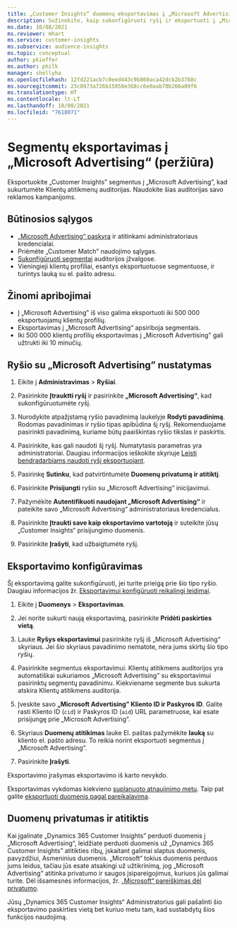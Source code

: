 ```yaml
---
title: „Customer Insights“ duomenų eksportavimas į „Microsoft Advertising“
description: Sužinokite, kaip sukonfigūruoti ryšį ir eksportuoti į „Microsoft Advertising“.
ms.date: 10/08/2021
ms.reviewer: mhart
ms.service: customer-insights
ms.subservice: audience-insights
ms.topic: conceptual
author: pkieffer
ms.author: philk
manager: shellyha
ms.openlocfilehash: 12fd221acb7c0eed443c9b860aca42dcb2b3788c
ms.sourcegitcommit: 23c8973a726b15050e368cc6e0aab78b266a89f6
ms.translationtype: HT
ms.contentlocale: lt-LT
ms.lasthandoff: 10/08/2021
ms.locfileid: "7618071"
---
```

# <a name="export-segments-to-microsoft-advertising-preview"></a>Segmentų eksportavimas į „Microsoft Advertising“ (peržiūra)

Eksportuokite „Customer Insights” segmentus į „Microsoft Advertising”, kad sukurtumėte Klientų atitikmenų auditorijas. Naudokite šias auditorijas savo reklamos kampanijoms.

## <a name="prerequisites"></a>Būtinosios sąlygos

-   [„Microsoft Advertising“ paskyra](https://ads.microsoft.com/) ir atitinkami administratoriaus kredencialai.
-   Priėmėte „Customer Match” naudojimo sąlygas. 
-   [Sukonfigūruoti segmentai](segments.md) auditorijos įžvalgose.
-   Vieningieji klientų profiliai, esantys eksportuotuose segmentuose, ir turintys lauką su el. pašto adresu.

## <a name="known-limitations"></a>Žinomi apribojimai

- Į „Microsoft Advertising‟ iš viso galima eksportuoti iki 500 000 eksportuojamų klientų profilių.
- Eksportavimas į „Microsoft Advertising“ apsiriboja segmentais.
- Iki 500 000 klientų profilių eksportavimas į „Microsoft Advertising" gali užtrukti iki 10 minučių. 


## <a name="set-up-the-connection-to-microsoft-advertising"></a>Ryšio su „Microsoft Advertising” nustatymas

1. Eikite į **Administravimas** > **Ryšiai**.

1. Pasirinkite **Įtrauktti ryšį** ir pasirinkite **„Microsoft Advertising“**, kad sukonfigūruotumėte ryšį.

1. Nurodykite atpažįstamą ryšio pavadinimą laukelyje **Rodyti pavadinimą**. Rodomas pavadinimas ir ryšio tipas apibūdina šį ryšį. Rekomenduojame pasirinkti pavadinimą, kuriame būtų paaiškintas ryšio tikslas ir paskirtis.

1. Pasirinkite, kas gali naudoti šį ryšį. Numatytasis parametras yra administratoriai. Daugiau informacijos ieškokite skyriuje [Leisti bendradarbiams naudoti ryšį eksportuojant](connections.md#allow-contributors-to-use-a-connection-for-exports).

1. Pasirinkę **Sutinku**, kad patvirtintumėte **Duomenų privatumą ir atitiktį**.

1. Pasirinkite **Prisijungti** ryšio su „Microsoft Advertising“ inicijavimui.

1. Pažymėkite **Autentifikuoti naudojant „Microsoft Advertising“** ir pateikite savo „Microsoft Advertising“ administratoriaus kredencialus.

1. Pasirinkite **Įtraukti save kaip eksportavimo vartotoją** ir suteikite jūsų „Customer Insights“ prisijungimo duomenis.

1. Pasirinkite **Įrašyti**, kad užbaigtumėte ryšį.

## <a name="configure-an-export"></a>Eksportavimo konfigūravimas

Šį eksportavimą galite sukonfigūruoti, jei turite prieigą prie šio tipo ryšio. Daugiau informacijos žr. [Eksportavimui konfigūruoti reikalingi leidimai](export-destinations.md#set-up-a-new-export).

1. Eikite į **Duomenys** > **Eksportavimas**.

1. Jei norite sukurti naują eksportavimą, pasirinkite **Pridėti paskirties vietą**.

1. Lauke **Ryšys eksportavimui** pasirinkite ryšį iš „Microsoft Advertising“ skyriaus. Jei šio skyriaus pavadinimo nematote, nėra jums skirtų šio tipo ryšių.

1. Pasirinkite segmentus eksportavimui. Klientų atitikmens auditorijos yra automatiškai sukuriamos „Microsoft Advertising” su eksportavimui pasirinktų segmentų pavadinimu. Kiekviename segmente bus sukurta atskira Klientų atitikmens auditorija. 

1. Įveskite savo **„Microsoft Advertising” Kliento ID ir Paskyros ID**. Galite rasti Kliento ID (`cid`) ir Paskyros ID (`aid`) URL parametruose, kai esate prisijungę prie „Microsoft Advertising”.

1. Skyriaus **Duomenų atitikimas** lauke El. paštas pažymėkite **lauką** su kliento el. pašto adresu. To reikia norint eksportuoti segmentus į „Microsoft Advertising“.

1. Pasirinkite **Įrašyti**.

Eksportavimo įrašymas eksportavimo iš karto nevykdo.

Eksportavimas vykdomas kiekvieno [suplanuoto atnaujinimo metu](system.md#schedule-tab). Taip pat galite [eksportuoti duomenis pagal pareikalavimą](export-destinations.md#run-exports-on-demand). 


## <a name="data-privacy-and-compliance"></a>Duomenų privatumas ir atitiktis

Kai įgalinate „Dynamics 365 Customer Insights” perduoti duomenis į „Microsoft Advertising“, leidžiate perduoti duomenis už „Dynamics 365 Customer Insights” atitikties ribų, įskaitant galimai slaptus duomenis, pavyzdžiui, Asmeninius duomenis. „Microsoft“ tokius duomenis perduos jums leidus, tačiau jūs esate atsakingi už užtikrinimą, jog „Microsoft Advertising“ atitinka privatumo ir saugos įsipareigojimus, kuriuos jūs galimai turite. Dėl išsamesnės informacijos, žr. [„Microsoft“ pareiškimas dėl privatumo](https://go.microsoft.com/fwlink/?linkid=396732).

Jūsų „Dynamics 365 Customer Insights“ Administratorius gali pašalinti šio eksportavimo paskirties vietą bet kuriuo metu tam, kad sustabdytų šios funkcijos naudojimą.

